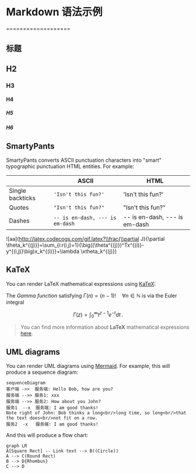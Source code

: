 # Markdown 语法示例
===================

## 标题

## H2
### H3
#### H4
##### H5
##### H6

## SmartyPants

SmartyPants converts ASCII punctuation characters into "smart" typographic punctuation HTML entities. For example:

|                |ASCII                          |HTML                         |
|----------------|-------------------------------|-----------------------------|
|Single backticks|`'Isn't this fun?'`            |'Isn't this fun?'            |
|Quotes          |`"Isn't this fun?"`            |"Isn't this fun?"            |
|Dashes          |`-- is en-dash, --- is em-dash`|-- is en-dash, --- is em-dash|

![aa](http://latex.codecogs.com/gif.latex?\\frac{\\partial J}{\\partial \\theta_k^{(j)}}=\\sum_{i:r(i,j)=1}{\\big((\\theta^{(j)})^Tx^{(i)}-y^{(i,j)}\\big)x_k^{(i)}}+\\lambda \\xtheta_k^{(j)})

## KaTeX 
You can render LaTeX mathematical expressions using [KaTeX](https://khan.github.io/KaTeX/):

The *Gamma function* satisfying $\Gamma(n) = (n-1)!\quad\forall n\in\mathbb N$ is via the Euler integral

$$
\Gamma(z) = \int_0^\infty t^{z-1}e^{-t}dt\,.
$$

> You can find more information about **LaTeX** mathematical expressions [here](http://meta.math.stackexchange.com/questions/5020/mathjax-basic-tutorial-and-quick-reference).


## UML diagrams

You can render UML diagrams using [Mermaid](https://mermaidjs.github.io/). For example, this will produce a sequence diagram:

```mermaid
sequenceDiagram
客户端 ->>  服务端: Hello Bob, how are you?
服务端 -->> 服务1: xxx
服务端 -->> 服务2: How about you John?
服务1  --x  服务端: I am good thanks!
Note right of John: Bob thinks a long<br/>long time, so long<br/>that the text does<br/>not fit on a row.
服务2  -x   服务端: I am good thanks!
```

And this will produce a flow chart:

```mermaid
graph LR
A[Square Rect] -- Link text --> B((Circle))
A --> C(Round Rect)
B --> D{Rhombus}
C --> D
```